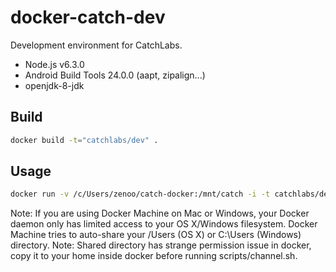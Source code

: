 # docker-catch-dev

Development environment for CatchLabs.

- Node.js v6.3.0
- Android Build Tools 24.0.0 (aapt, zipalign...)
- openjdk-8-jdk

## Build

```bash
docker build -t="catchlabs/dev" .
```

## Usage

```bash
docker run -v /c/Users/zenoo/catch-docker:/mnt/catch -i -t catchlabs/dev /bin/bash
```

Note: If you are using Docker Machine on Mac or Windows, your Docker daemon only has limited access to your OS X/Windows filesystem. Docker Machine tries to auto-share your /Users (OS X) or C:\Users (Windows) directory.
Note: Shared directory has strange permission issue in docker, copy it to your home inside docker before running scripts/channel.sh.
